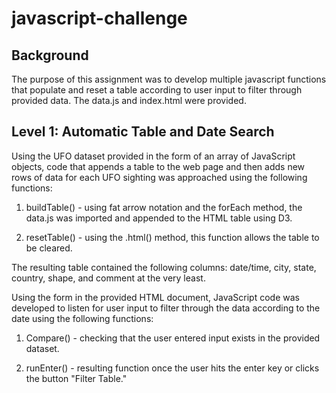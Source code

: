 # javascript-challenge


## Background 

The purpose of this assignment was to develop multiple javascript functions that populate and reset a table according to user input to filter through provided data. The data.js and index.html were provided.


## Level 1: Automatic Table and Date Search


Using the UFO dataset provided in the form of an array of JavaScript objects, code that appends a table to the web page and then adds new rows of data for each UFO sighting was approached using the following functions:

1. buildTable() - using fat arrow notation and the forEach method, the data.js was imported and appended to the HTML table using D3. 

2. resetTable() - using the .html() method, this function allows the table to be cleared. 

The resulting table contained the following columns: date/time, city, state, country, shape, and comment at the very least.

Using the form in the provided HTML document, JavaScript code was developed to listen for user input to filter through the data according to the date using the following functions: 

1. Compare() - checking that the user entered input exists in the provided dataset. 

2. runEnter() - resulting function once the user hits the enter key or clicks the button "Filter Table." 